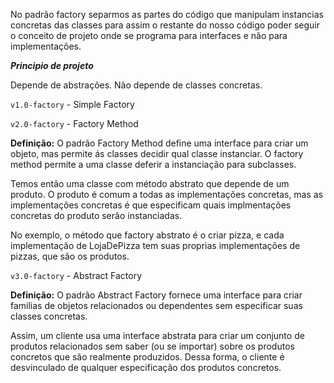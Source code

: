 No padrão factory separmos as partes do código que manipulam instancias concretas das classes
para assim o restante do nosso código poder seguir o conceito de projeto onde se programa
para interfaces e não para implementações.

_**Principio de projeto**_

Depende de abstrações. Não depende de classes concretas. 

`v1.0-factory` - Simple Factory

`v2.0-factory` - Factory Method

**Definição:** O padrão Factory Method define uma interface para criar um objeto, mas permite ás classes decidir qual 
classe instanciar. O factory method permite a uma classe deferir a instanciação para subclasses.

Temos então uma classe com método abstrato que depende de um produto. O produto é comum a todas as 
implementações concretas, mas as implementações concretas é que especificam quais implmentações
concretas do produto serão instanciadas.

No exemplo, o método que factory abstrato é o criar pizza, e cada implementação de 
LojaDePizza tem suas proprias implementações de pizzas, que são os produtos.

`v3.0-factory` - Abstract Factory

**Definição:** O padrão Abstract Factory fornece uma interface para criar familias de objetos relacionados
ou dependentes sem especificar suas classes concretas.

Assim, um cliente usa uma interface abstrata para criar um conjunto de produtos relacionados
sem saber (ou se importar) sobre os produtos concretos que são realmente produzidos.
Dessa forma, o cliente é desvinculado de qualquer especificação dos produtos 
concretos.



